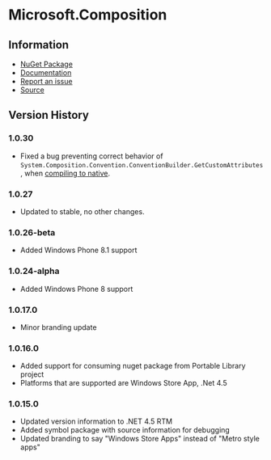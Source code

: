 # Microsoft.Composition

## Information

* [NuGet Package](http://nuget.org/packages/Microsoft.Composition)
* [Documentation](http://msdn.microsoft.com/en-us/library/jj635137.aspx)
* [Report an issue](http://github.com/dotnet/corefx/issues/new)
* [Source](https://github.com/dotnet/corefx/tree/master/src)

## Version History

### 1.0.30

* Fixed a bug preventing correct behavior of
  `System.Composition.Convention.ConventionBuilder.GetCustomAttributes`, when
  [compiling to native](http://msdn.microsoft.com/vstudio/dotnetnative.aspx).

### 1.0.27

* Updated to stable, no other changes.

### 1.0.26-beta

* Added Windows Phone 8.1 support

### 1.0.24-alpha

* Added Windows Phone 8 support

### 1.0.17.0

* Minor branding update

### 1.0.16.0

* Added support for consuming nuget package from Portable Library project
* Platforms that are supported are Windows Store App, .Net 4.5

### 1.0.15.0

* Updated version information to .NET 4.5 RTM
* Added symbol package with source information for debugging
* Updated branding to say "Windows Store Apps" instead of "Metro style apps"
